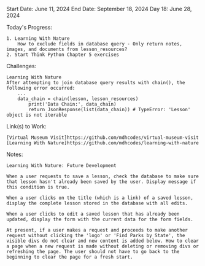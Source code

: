 Start Date: June 11, 2024
End Date: September 18, 2024
Day 18: June 28, 2024

Today's Progress:

    1. Learning With Nature
        How to exclude fields in database query - Only return notes, images, and documents from lesson_resources?
    2. Start Think Python Chapter 5 exercises

Challenges:

    Learning With Nature
    After attempting to join database query results with chain(), the following error occurred:
        ...
        data_chain = chain(lesson, lesson_resources)
            print('Data Chain:', data_chain)
            return JsonResponse(list(data_chain)) # TypeError: 'Lesson' object is not iterable

Link(s) to Work:

    [Virtual Museum Visit]https://github.com/mdhcodes/virtual-museum-visit   
    [Learning With Nature]https://github.com/mdhcodes/learning-with-nature

Notes:

    Learning With Nature: Future Development 

    When a user requests to save a lesson, check the database to make sure that lesson hasn't already been saved by the user. Display message if this condition is true.

    When a user clicks on the title (which is a link) of a saved lesson, display the complete lesson stored in the database with all edits.

    When a user clicks to edit a saved lesson that has already been updated, display the form with the current data for the form fields. 

    At present, if a user makes a request and proceeds to make another request without clicking the 'logo' or 'Find Parks by State', the visible divs do not clear and new content is added below. How to clear a page when a new request is made without deleting or removing divs or refreshing the page. The user should not have to go back to the beginning to clear the page for a fresh start. 